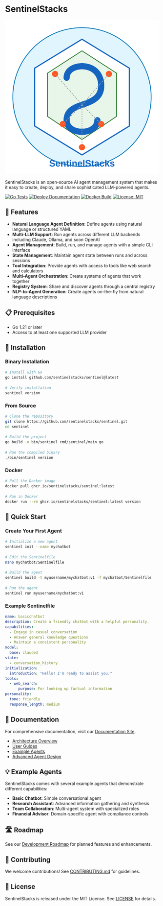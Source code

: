 # SentinelStacks

![SentinelStacks Logo](docs/visualizations/sentinelstacks_logo.svg)

SentinelStacks is an open-source AI agent management system that makes it easy to create, deploy, and share sophisticated LLM-powered agents.

[![Go Tests](https://github.com/sentinelstacks/sentinel/actions/workflows/go-test.yml/badge.svg)](https://github.com/sentinelstacks/sentinel/actions/workflows/go-test.yml)
[![Deploy Documentation](https://github.com/sentinelstacks/sentinel/actions/workflows/docs-deploy.yml/badge.svg)](https://github.com/sentinelstacks/sentinel/actions/workflows/docs-deploy.yml)
[![Docker Build](https://github.com/sentinelstacks/sentinel/actions/workflows/docker-build.yml/badge.svg)](https://github.com/sentinelstacks/sentinel/actions/workflows/docker-build.yml)
[![License: MIT](https://img.shields.io/badge/License-MIT-blue.svg)](https://opensource.org/licenses/MIT)

## 🚀 Features

- **Natural Language Agent Definition**: Define agents using natural language or structured YAML
- **Multi-LLM Support**: Run agents across different LLM backends including Claude, Ollama, and soon OpenAI
- **Agent Management**: Build, run, and manage agents with a simple CLI interface
- **State Management**: Maintain agent state between runs and across sessions
- **Tool Integration**: Provide agents with access to tools like web search and calculators
- **Multi-Agent Orchestration**: Create systems of agents that work together
- **Registry System**: Share and discover agents through a central registry
- **NLP-to-Agent Generation**: Create agents on-the-fly from natural language descriptions

## 📋 Prerequisites

- Go 1.21 or later
- Access to at least one supported LLM provider

## 🔧 Installation

### Binary Installation

```bash
# Install with Go
go install github.com/sentinelstacks/sentinel@latest

# Verify installation
sentinel version
```

### From Source

```bash
# Clone the repository
git clone https://github.com/sentinelstacks/sentinel.git
cd sentinel

# Build the project
go build -o bin/sentinel cmd/sentinel/main.go

# Run the compiled binary
./bin/sentinel version
```

### Docker

```bash
# Pull the Docker image
docker pull ghcr.io/sentinelstacks/sentinel:latest

# Run in Docker
docker run --rm ghcr.io/sentinelstacks/sentinel:latest version
```

## 🏁 Quick Start

### Create Your First Agent

```bash
# Initialize a new agent
sentinel init --name mychatbot

# Edit the Sentinelfile
nano mychatbot/Sentinelfile

# Build the agent
sentinel build -t myusername/mychatbot:v1 -f mychatbot/Sentinelfile

# Run the agent
sentinel run myusername/mychatbot:v1
```

### Example Sentinelfile

```yaml
name: basicchatbot
description: Create a friendly chatbot with a helpful personality.
capabilities:
  - Engage in casual conversation
  - Answer general knowledge questions
  - Maintain a consistent personality
model: 
  base: claude3
state:
  - conversation_history
initialization:
  introduction: "Hello! I'm ready to assist you."
tools:
  - web_search:
      purpose: For looking up factual information
personality:
  tone: friendly
  response_length: medium
```

## 📖 Documentation

For comprehensive documentation, visit our [Documentation Site](https://sentinelstacks.github.io/sentinel/).

- [Architecture Overview](https://sentinelstacks.github.io/sentinel/architecture/README/)
- [User Guides](https://sentinelstacks.github.io/sentinel/user-guides/README/)
- [Example Agents](https://sentinelstacks.github.io/sentinel/examples/chatbot/)
- [Advanced Agent Design](https://sentinelstacks.github.io/sentinel/user-guides/advanced_agents/)

## 💡 Example Agents

SentinelStacks comes with several example agents that demonstrate different capabilities:

- **Basic Chatbot**: Simple conversational agent
- **Research Assistant**: Advanced information gathering and synthesis
- **Team Collaboration**: Multi-agent system with specialized roles
- **Financial Advisor**: Domain-specific agent with compliance controls

## 🛣️ Roadmap

See our [Development Roadmap](https://sentinelstacks.github.io/sentinel/planning/roadmap/) for planned features and enhancements.

## 🤝 Contributing

We welcome contributions! See [CONTRIBUTING.md](CONTRIBUTING.md) for guidelines.

## 📄 License

SentinelStacks is released under the MIT License. See [LICENSE](LICENSE) for details.
